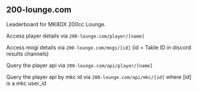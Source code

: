 ## 200-lounge.com

Leaderboard for MK8DX 200cc Lounge.

Access player details via `200-lounge.com/player/[name]`

Access mogi details via `200-lounge.com/mogi/[id]` (id = Table ID in discord results channels)

Query the player api via `200-lounge.com/api/player/[name]`

Query the player api by mkc id via `200-lounge.com/api/mkc/[id]` where [id] is a mkc user_id
